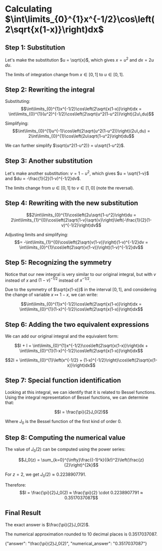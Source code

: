 # Calculating $\int\limits_{0}^{1}x^{-1/2}\cos\left(2\sqrt{x(1-x)}\right)dx$

## Step 1: Substitution
Let's make the substitution $u = \sqrt{x}$, which gives $x = u^2$ and $dx = 2u\,du$.

The limits of integration change from $x \in [0,1]$ to $u \in [0,1]$.

## Step 2: Rewriting the integral
Substituting:
$$\int\limits_{0}^{1}x^{-1/2}\cos\left(2\sqrt{x(1-x)}\right)dx = \int\limits_{0}^{1}(u^2)^{-1/2}\cos\left(2\sqrt{u^2(1-u^2)}\right)(2u\,du)$$

Simplifying:
$$\int\limits_{0}^{1}u^{-1}\cos\left(2\sqrt{u^2(1-u^2)}\right)(2u\,du) = 2\int\limits_{0}^{1}\cos\left(2u\sqrt{1-u^2}\right)du$$

We can further simplify $\sqrt{u^2(1-u^2)} = u\sqrt{1-u^2}$.

## Step 3: Another substitution
Let's make another substitution: $v = 1-u^2$, which gives $u = \sqrt{1-v}$ and $du = -\frac{1}{2}(1-v)^{-1/2}dv$.

The limits change from $u \in [0,1]$ to $v \in [1,0]$ (note the reversal).

## Step 4: Rewriting with the new substitution
$$2\int\limits_{0}^{1}\cos\left(2u\sqrt{1-u^2}\right)du = 2\int\limits_{1}^{0}\cos\left(2\sqrt{1-v}\sqrt{v}\right)\left(-\frac{1}{2}(1-v)^{-1/2}\right)dv$$

Adjusting limits and simplifying:
$$= -\int\limits_{1}^{0}\cos\left(2\sqrt{v(1-v)}\right)(1-v)^{-1/2}dv = \int\limits_{0}^{1}\cos\left(2\sqrt{v(1-v)}\right)(1-v)^{-1/2}dv$$

## Step 5: Recognizing the symmetry
Notice that our new integral is very similar to our original integral, but with $v$ instead of $x$ and $(1-v)^{-1/2}$ instead of $x^{-1/2}$.

Due to the symmetry of $\sqrt{x(1-x)}$ in the interval $[0,1]$, and considering the change of variable $x \mapsto 1-x$, we can write:

$$\int\limits_{0}^{1}x^{-1/2}\cos\left(2\sqrt{x(1-x)}\right)dx = \int\limits_{0}^{1}(1-x)^{-1/2}\cos\left(2\sqrt{x(1-x)}\right)dx$$

## Step 6: Adding the two equivalent expressions
We can add our original integral and the equivalent form:

$$I + I = \int\limits_{0}^{1}x^{-1/2}\cos\left(2\sqrt{x(1-x)}\right)dx + \int\limits_{0}^{1}(1-x)^{-1/2}\cos\left(2\sqrt{x(1-x)}\right)dx$$

$$2I = \int\limits_{0}^{1}\left(x^{-1/2} + (1-x)^{-1/2}\right)\cos\left(2\sqrt{x(1-x)}\right)dx$$

## Step 7: Special function identification
Looking at this integral, we can identify that it is related to Bessel functions. Using the integral representation of Bessel functions, we can determine that:

$$I = \frac{\pi}{2}J_0(2)$$

Where $J_0$ is the Bessel function of the first kind of order 0.

## Step 8: Computing the numerical value
The value of $J_0(2)$ can be computed using the power series:

$$J_0(z) = \sum_{k=0}^{\infty}\frac{(-1)^k}{(k!)^2}\left(\frac{z}{2}\right)^{2k}$$

For $z = 2$, we get $J_0(2) ≈ 0.2238907791$.

Therefore:
$$I = \frac{\pi}{2}J_0(2) ≈ \frac{\pi}{2} \cdot 0.2238907791 ≈ 0.3517037087$$

## Final Result
The exact answer is $\frac{\pi}{2}J_0(2)$.

The numerical approximation rounded to 10 decimal places is 0.3517037087.

{"answer": "\\frac{\\pi}{2}J_0(2)", "numerical_answer": "0.3517037087"}